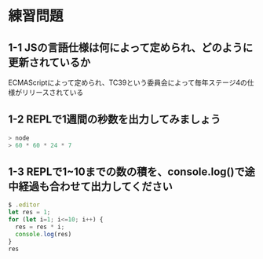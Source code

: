 # 練習問題

## 1-1 JSの言語仕様は何によって定められ、どのように更新されているか

ECMAScriptによって定められ、TC39という委員会によって毎年ステージ4の仕様がリリースされている

## 1-2 REPLで1週間の秒数を出力してみましょう

```js
> node
> 60 * 60 * 24 * 7
```

## 1-3 REPLで1~10までの数の積を、console.log()で途中経過も合わせて出力してください

```js
$ .editor
let res = 1;
for (let i=1; i<=10; i++) {
  res = res * i;
  console.log(res)
}
res
```
